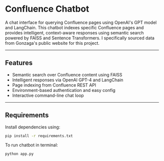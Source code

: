 # Confluence Chatbot

A chat interface for querying Confluence pages using OpenAI's GPT model and LangChain. This chatbot indexes specific Confluence pages and provides intelligent, context-aware responses using semantic search powered by FAISS and Sentence Transformers. I specifically sourced data from Gonzaga's public website for this project.

---

## Features

- Semantic search over Confluence content using FAISS
- Intelligent responses via OpenAI GPT-4 and LangChain
- Page indexing from Confluence REST API
- Environment-based authentication and easy config
- Interactive command-line chat loop

---

## Requirements

Install dependencies using:

```bash
pip install -r requirements.txt
```
To run chatbot in terminal: 
```bash
python app.py
